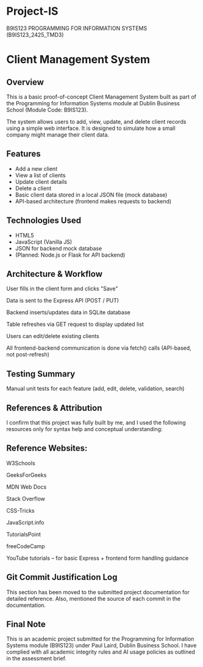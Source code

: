 # Project-IS
B9IS123 PROGRAMMING FOR INFORMATION SYSTEMS (B9IS123_2425_TMD3)

# Client Management System

## Overview

This is a basic proof-of-concept Client Management System built as part of the Programming for Information Systems module at Dublin Business School (Module Code: B9IS123).

The system allows users to add, view, update, and delete client records using a simple web interface. It is designed to simulate how a small company might manage their client data.

## Features

- Add a new client
- View a list of clients
- Update client details
- Delete a client
- Basic client data stored in a local JSON file (mock database)
- API-based architecture (frontend makes requests to backend)

## Technologies Used

- HTML5
- JavaScript (Vanilla JS)
- JSON for backend mock database
- (Planned: Node.js or Flask for API backend)

## Architecture & Workflow

User fills in the client form and clicks "Save"

Data is sent to the Express API (POST / PUT)

Backend inserts/updates data in SQLite database

Table refreshes via GET request to display updated list

Users can edit/delete existing clients

All frontend-backend communication is done via fetch() calls (API-based, not post-refresh)

## Testing Summary

Manual unit tests for each feature (add, edit, delete, validation, search)


## References & Attribution

I confirm that this project was fully built by me, and I used the following resources only for syntax help and conceptual understanding:

## Reference Websites:

W3Schools

GeeksForGeeks

MDN Web Docs

Stack Overflow

CSS-Tricks

JavaScript.info

TutorialsPoint

freeCodeCamp

YouTube tutorials – for basic Express + frontend form handling guidance

## Git Commit Justification Log

This section has been moved to the submitted project documentation for detailed reference.
Also, mentioned the source of each commit in the documentation.

## Final Note

This is an academic project submitted for the Programming for Information Systems module (B9IS123) under Paul Laird, Dublin Business School. I have complied with all academic integrity rules and AI usage policies as outlined in the assessment brief.
